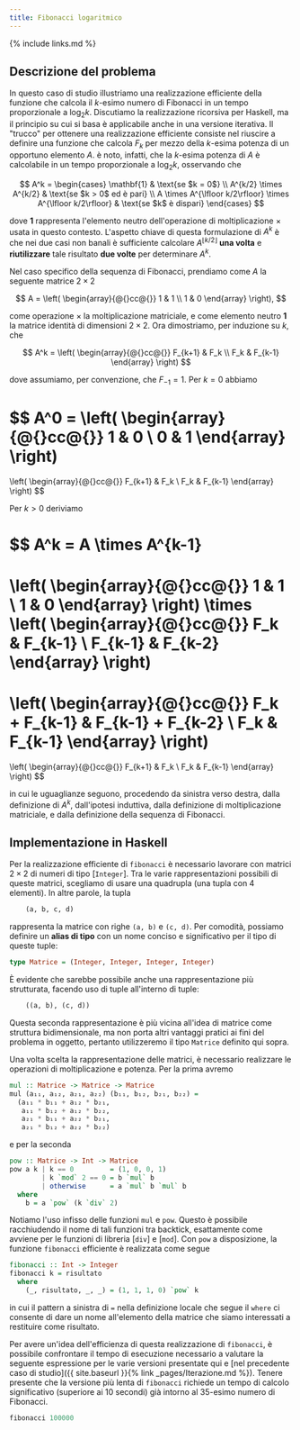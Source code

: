 ```yaml
---
title: Fibonacci logaritmico
---
```


{% include links.md %}

## Descrizione del problema

In questo caso di studio illustriamo una realizzazione efficiente
della funzione che calcola il $k$-esimo numero di Fibonacci in un
tempo proporzionale a $\log_2 k$. Discutiamo la realizzazione
ricorsiva per Haskell, ma il principio su cui si basa è applicabile
anche in una versione iterativa.  Il "trucco" per ottenere una
realizzazione efficiente consiste nel riuscire a definire una
funzione che calcola $F_k$ per mezzo della $k$-esima potenza di un
opportuno elemento $A$. è noto, infatti, che la $k$-esima potenza di
$A$ è calcolabile in un tempo proporzionale a $\log_2 k$, osservando
che

$$
  A^k =
  \begin{cases}
    \mathbf{1} & \text{se $k = 0$}
    \\
    A^{k/2} \times A^{k/2} & \text{se $k > 0$ ed è pari}
    \\
    A \times A^{\lfloor k/2\rfloor} \times A^{\lfloor k/2\rfloor} & \text{se $k$ è dispari}
  \end{cases}
$$

dove $\mathbf{1}$ rappresenta l'elemento neutro dell'operazione di
moltiplicazione $\times$ usata in questo contesto.  L'aspetto chiave
di questa formulazione di $A^k$ è che nei due casi non banali è
sufficiente calcolare $A^{\lfloor k/2\rfloor}$ **una volta** e
**riutilizzare** tale risultato **due volte** per determinare $A^k$.

Nel caso specifico della sequenza di Fibonacci, prendiamo come $A$ la
seguente matrice $2\times 2$

$$
  A = \left(
  \begin{array}{@{}cc@{}}
    1 & 1 \\
    1 & 0
  \end{array}
  \right),
$$

come operazione $\times$ la moltiplicazione matriciale, e come
elemento neutro $\mathbf{1}$ la matrice identità di dimensioni
$2\times 2$. Ora dimostriamo, per induzione su $k$, che

$$
  A^k =
  \left(
    \begin{array}{@{}cc@{}}
      F_{k+1} & F_k \\
      F_k & F_{k-1}
    \end{array}
  \right)
$$

dove assumiamo, per convenzione, che $F_{-1} = 1$. Per $k=0$ abbiamo

$$
  A^0 =
  \left(
    \begin{array}{@{}cc@{}}
      1 & 0 \\
      0 & 1
    \end{array}
  \right)
  =
  \left(
    \begin{array}{@{}cc@{}}
      F_{k+1} & F_k \\
      F_k & F_{k-1}
    \end{array}
  \right)
$$

Per $k>0$ deriviamo

$$
  A^k
  = A \times A^{k-1}
  =
  \left(
    \begin{array}{@{}cc@{}}
      1 & 1 \\
      1 & 0
    \end{array}
  \right)
  \times
  \left(
    \begin{array}{@{}cc@{}}
      F_k & F_{k-1} \\
      F_{k-1} & F_{k-2}
    \end{array}
  \right)
  =
  \left(
    \begin{array}{@{}cc@{}}
      F_k + F_{k-1} & F_{k-1} + F_{k-2} \\
      F_k & F_{k-1}
    \end{array}
  \right)
  =
  \left(
    \begin{array}{@{}cc@{}}
      F_{k+1} & F_k \\
      F_k & F_{k-1}
    \end{array}
  \right)
$$

in cui le uguaglianze seguono, procedendo da sinistra verso destra,
dalla definizione di $A^k$, dall'ipotesi induttiva, dalla
definizione di moltiplicazione matriciale, e dalla definizione della
sequenza di Fibonacci.

## Implementazione in Haskell

Per la realizzazione efficiente di `fibonacci` è necessario lavorare
con matrici $2 \times 2$ di numeri di tipo [`Integer`]. Tra le varie
rappresentazioni possibili di queste matrici, scegliamo di usare una
quadrupla (una tupla con 4 elementi). In altre parole, la tupla

``` haskell
	(a, b, c, d)
```

rappresenta la matrice con righe `(a, b)` e `(c, d)`. Per comodità,
possiamo definire un **alias di tipo** con un nome conciso e
significativo per il tipo di queste tuple:

``` haskell
type Matrice = (Integer, Integer, Integer, Integer)
```

È evidente che sarebbe possibile anche una rappresentazione più
strutturata, facendo uso di tuple all'interno di tuple:

``` haskell
	((a, b), (c, d))
```

Questa seconda rappresentazione è più vicina all'idea di matrice
come struttura bidimensionale, ma non porta altri vantaggi pratici
ai fini del problema in oggetto, pertanto utilizzeremo il tipo
`Matrice` definito qui sopra.

Una volta scelta la rappresentazione delle matrici, è necessario
realizzare le operazioni di moltiplicazione e potenza. Per la prima
avremo

``` haskell
mul :: Matrice -> Matrice -> Matrice
mul (a₁₁, a₁₂, a₂₁, a₂₂) (b₁₁, b₁₂, b₂₁, b₂₂) =
  (a₁₁ * b₁₁ + a₁₂ * b₂₁,
   a₁₁ * b₁₂ + a₁₂ * b₂₂,
   a₂₁ * b₁₁ + a₂₂ * b₂₁,
   a₂₁ * b₁₂ + a₂₂ * b₂₂)
```

e per la seconda

``` haskell
pow :: Matrice -> Int -> Matrice
pow a k | k == 0         = (1, 0, 0, 1)
        | k `mod` 2 == 0 = b `mul` b
        | otherwise      = a `mul` b `mul` b
  where
    b = a `pow` (k `div` 2)
```

Notiamo l'uso infisso delle funzioni `mul` e `pow`. Questo è
possibile racchiudendo il nome di tali funzioni tra backtick,
esattamente come avviene per le funzioni di libreria [`div`] e [`mod`].
Con `pow` a disposizione, la funzione `fibonacci` efficiente è
realizzata come segue

``` haskell
fibonacci :: Int -> Integer
fibonacci k = risultato
  where
    (_, risultato, _, _) = (1, 1, 1, 0) `pow` k
```

in cui il pattern a sinistra di `=` nella definizione locale che
segue il `where` ci consente di dare un nome all'elemento della
matrice che siamo interessati a restituire come risultato.

Per avere un'idea dell'efficienza di questa realizzazione di
`fibonacci`, è possibile confrontare il tempo di esecuzione
necessario a valutare la seguente espressione per le varie versioni
presentate qui e [nel precedente caso di studio]({{ site.baseurl
}}{% link _pages/Iterazione.md %}). Tenere presente che la versione
più lenta di `fibonacci` richiede un tempo di calcolo significativo
(superiore ai 10 secondi) già intorno al 35-esimo numero di
Fibonacci.

``` haskell
fibonacci 100000
```
